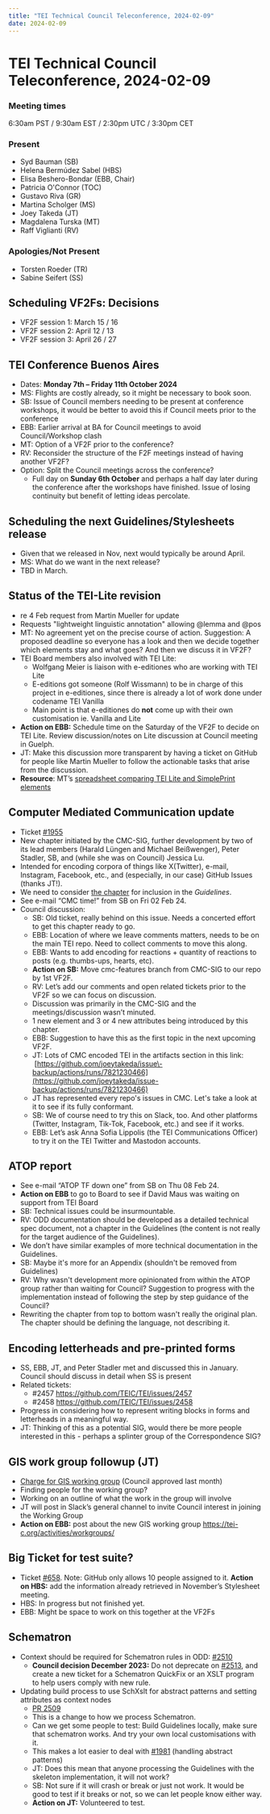 ```yaml
---
title: "TEI Technical Council Teleconference, 2024-02-09"
date: 2024-02-09
---
```

# TEI Technical Council Teleconference, 2024-02-09
### Meeting times


6:30am PST / 9:30am EST / 2:30pm UTC / 3:30pm CET
### Present


* Syd Bauman (SB)
* Helena Bermúdez Sabel (HBS)
* Elisa Beshero\-Bondar (EBB, Chair)
* Patricia O'Connor (TOC)
* Gustavo Riva (GR)
* Martina Scholger (MS)
* Joey Takeda (JT)
* Magdalena Turska (MT)
* Raff Viglianti (RV)


### Apologies/Not Present


* Torsten Roeder (TR)
* Sabine Seifert (SS)


Scheduling VF2Fs: Decisions
---------------------------


* VF2F session 1: March 15 / 16
* VF2F session 2: April 12 / 13
* VF2F session 3: April 26 / 27


TEI Conference Buenos Aires
---------------------------


* Dates: **Monday 7th – Friday 11th October 2024**
* MS: Flights are costly already, so it might be necessary to book soon.
* SB: Issue of Council members needing to be present at conference workshops, it would be better to avoid this if Council meets prior to the conference
* EBB: Earlier arrival at BA for Council meetings to avoid Council/Workshop clash
* MT: Option of a VF2F prior to the conference?
* RV: Reconsider the structure of the F2F meetings instead of having another VF2F?
* Option: Split the Council meetings across the conference?
	+ Full day on **Sunday 6th October** and perhaps a half day later during the conference after the workshops have finished. Issue of losing continuity but benefit of letting ideas percolate.


Scheduling the next Guidelines/Stylesheets release
--------------------------------------------------


* Given that we released in Nov, next would typically be around April.
* MS: What do we want in the next release?
* TBD in March.


Status of the TEI\-Lite revision
--------------------------------


* re 4 Feb request from Martin Mueller for update
* Requests "lightweight linguistic annotation" allowing @lemma and @pos
* MT: No agreement yet on the precise course of action. Suggestion: A proposed deadline so everyone has a look and then we decide together which elements stay and what goes? And then we discuss it in VF2F?
* TEI Board members also involved with TEI Lite:
	+ Wolfgang Meier is liaison with e\-editiones who are working with TEI Lite
	+ E\-editions got someone (Rolf Wissmann) to be in charge of this project in e\-editiones, since there is already a lot of work done under codename TEI Vanilla
	+ Main point is that e\-editiones do **not** come up with their own customisation ie. Vanilla and Lite
* **Action on EBB:** Schedule time on the Saturday of the VF2F to decide on TEI Lite. Review discussion/notes on Lite discussion at Council meeting in Guelph.
* JT: Make this discussion more transparent by having a ticket on GitHub for people like Martin Mueller to follow the actionable tasks that arise from the discussion.
* **Resource**: MT’s [spreadsheet comparing TEI Lite and SimplePrint elements](https://docs.google.com/spreadsheets/d/1ft7Pm6MUksHemB9-33RHIyVua4KBXYkG_XV0xCocXSQ/edit#gid=0)


**C**omputer **M**ediated **C**ommunication update
--------------------------------------------------


* Ticket [\#1955](https://github.com/TEIC/TEI/issues/1955)
* New chapter initiated by the CMC\-SIG, further development by two of its lead members (Harald Lüngen and Michael Beißwenger), Peter Stadler, SB, and (while she was on Council) Jessica Lu.
* Intended for encoding corpora of things like X(Twitter), e\-mail, Instagram, Facebook, etc., and (especially, in our case) GitHub Issues (thanks JT!).
* We need to consider [the chapter](https://bauman.zapto.org/~syd/temp/CMC/Guidelines-web/en/html/CMC.html) for inclusion in the *Guidelines*.
* See e\-mail “CMC time!” from SB on Fri 02 Feb 24\.
* Council discussion:
	+ SB: Old ticket, really behind on this issue. Needs a concerted effort to get this chapter ready to go.
	+ EBB: Location of where we leave comments matters, needs to be on the main TEI repo. Need to collect comments to move this along.
	+ EBB: Wants to add encoding for reactions \+ quantity of reactions to posts (e.g. thumbs\-ups, hearts, etc).
	+ **Action on SB:** Move cmc\-features branch from CMC\-SIG to our repo by 1st VF2F.
	+ RV: Let’s add our comments and open related tickets prior to the VF2F so we can focus on discussion.
	+ Discussion was primarily in the CMC\-SIG and the meetings/discussion wasn’t minuted.
	+ 1 new element and 3 or 4 new attributes being introduced by this chapter.
	+ EBB: Suggestion to have this as the first topic in the next upcoming VF2F.
	+ JT: Lots of CMC encoded TEI in the artifacts section in this link:  [https://github.com/joeytakeda/issue\-backup/actions/runs/7821230466](https://github.com/joeytakeda/issue-backup/actions/runs/7821230466)
	+ JT has represented every repo's issues in CMC. Let's take a look at it to see if its fully conformant.
	+ SB: We of course need to try this on Slack, too. And other platforms (Twitter, Instagram, Tik\-Tok, Facebook, etc.) and see if it works.
	+ EBB: Let’s ask Anna Sofia Lippolis (the TEI Communications Officer) to try it on the TEI Twitter and Mastodon accounts.


ATOP report
-----------


* See e\-mail “ATOP TF down one” from SB on Thu 08 Feb 24\.
* **Action on EBB** to go to Board to see if David Maus was waiting on support from TEI Board
* SB: Technical issues could be insurmountable.
* RV: ODD documentation should be developed as a detailed technical spec document, not a chapter in the Guidelines (the content is not really for the target audience of the Guidelines).
* We don’t have similar examples of more technical documentation in the Guidelines.
* SB: Maybe it's more for an Appendix (shouldn't be removed from Guidelines)
* RV: Why wasn't development more opinionated from within the ATOP group rather than waiting for Council? Suggestion to progress with the implementation instead of following the step by step guidance of the Council?
* Rewriting the chapter from top to bottom wasn't really the original plan. The chapter should be defining the language, not describing it.


Encoding letterheads and pre\-printed forms
-------------------------------------------


* SS, EBB, JT, and Peter Stadler met and discussed this in January. Council should discuss in detail when SS is present
* Related tickets:
	+ \#2457 <https://github.com/TEIC/TEI/issues/2457>
	+ \#2458 <https://github.com/TEIC/TEI/issues/2458>
* Progress in considering how to represent writing blocks in forms and letterheads in a meaningful way.
* JT: Thinking of this as a potential SIG, would there be more people interested in this \- perhaps a splinter group of the Correspondence SIG?


GIS work group followup (JT)
----------------------------


* [Charge for GIS working group](https://docs.google.com/document/u/0/d/1pdbfKNsrskUvZ_AXa3Cnj4AS9LdleRrS5ZVjdyOILIQ/edit) (Council approved last month)
* Finding people for the working group?
* Working on an outline of what the work in the group will involve
* JT will post in Slack’s general channel to invite Council interest in joining the Working Group
* **Action on EBB:** post about the new GIS working group [https://tei\-c.org/activities/workgroups/](https://tei-c.org/activities/workgroups/)


Big Ticket for test suite?
--------------------------


* Ticket [\#658](https://github.com/TEIC/Stylesheets/issues/658). Note: GitHub only allows 10 people assigned to it. **Action on HBS:** add the information already retrieved in November’s Stylesheet meeting.
* HBS: In progress but not finished yet.
* EBB: Might be space to work on this together at the VF2Fs


Schematron
----------


* Context should be required for Schematron rules in ODD: [\#2510](https://github.com/TEIC/TEI/issues/2510)
	+ **Council decision December 2023:** Do not deprecate on [\#2513](https://github.com/TEIC/TEI/pull/2513), and create a new ticket for a Schematron QuickFix or an XSLT program to help users comply with new rule.
* Updating build process to use SchXslt for abstract patterns and setting attributes as context nodes
	+ [PR 2509](https://github.com/TEIC/TEI/pull/2509)
	+ This is a change to how we process Schematron.
	+ Can we get some people to test: Build Guidelines locally, make sure that schematron works. And try your own local customisations with it.
	+ This makes a lot easier to deal with [\#1981](https://github.com/TEIC/TEI/issues/1981) (handling abstract patterns)
	+ JT: Does this mean that anyone processing the Guidelines with the skeleton implementation, it will not work?
	+ SB: Not sure if it will crash or break or just not work. It would be good to test if it breaks or not, so we can let people know either way.
	+ **Action on JT:** Volunteered to test.
